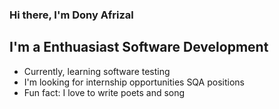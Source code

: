 ### Hi there, I'm Dony Afrizal

## I'm a Enthuasiast Software Development

- Currently, learning software testing
- I'm looking for internship opportunities SQA positions
- Fun fact: I love to write poets and song

